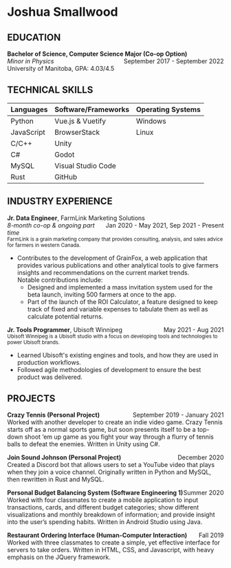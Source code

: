 # Joshua Smallwood

## EDUCATION
**Bachelor of Science, Computer Science Major (Co-op Option)**
<span style="float: right;">September 2017 - September 2022</span>  
*Minor in Physics*  
University of Manitoba, GPA: 4.03/4.5

## TECHNICAL SKILLS

| Languages  | Software/Frameworks | Operating Systems |
|:-----------|:--------------------|:------------------|
| Python     | Vue.js & Vuetify    | Windows           |
| JavaScript | BrowserStack        | Linux             |
| C/C++      | Unity               |                   |
| C#         | Godot               |                   |
| MySQL      | Visual Studio Code  |                   |
| Rust       | GitHub              |                   |

## INDUSTRY EXPERIENCE
**Jr. Data Engineer**, FarmLink Marketing Solutions
<span style="float: right;">Jan 2020 - May 2021, Sep 2021 - Present</span>  
*8-month co-op & ongoing part time*  
<small>FarmLink is a grain marketing company that provides consulting, analysis, and sales advice for farmers in western Canada.</small>
- Contributes to the development of GrainFox, a web application that provides various publications and other analytical tools to give farmers insights and recommendations on the current market trends.  
Notable contributions include:
  - Designed and implemented a mass invitation system used for the beta launch, inviting 500 farmers at once to the app.
  - Part of the launch of the ROI Calculator, a feature designed to keep track of fixed and variable expenses to tabulate them as well as calculate potential returns.

**Jr. Tools Programmer**, Ubisoft Winnipeg
<span style="float: right;">May 2021 - Aug 2021</span>  
<small>Ubisoft Winnipeg is a Ubisoft studio with a focus on developing tools and technologies to power Ubisoft brands.</small>
- Learned Ubisoft's existing engines and tools, and how they are used in production workflows.
- Followed agile methodologies of development to ensure the best product was delivered.

## PROJECTS
**Crazy Tennis (Personal Project)**	<span style="float: right;">September 2019 - January 2021</span>  
Worked with another developer to create an indie video game. Crazy Tennis starts off as a normal sports game, but soon presents itself to be a top-down shoot ‘em up game as you fight your way through a flurry of tennis balls to defeat the enemies. Written in Unity using C#.

**Join Sound Johnson (Personal Project)**	<span style="float: right;">December 2020</span>  
Created a Discord bot that allows users to set a YouTube video that plays when they join a voice channel. Originally written in Python and MySQL, then rewritten in Rust and MySQL.

**Personal Budget Balancing System (Software Engineering 1)**	<span style="float: right;">Summer 2020</span>  
Worked with four classmates to create a mobile application to input transactions, cards, and different budget categories; show different visualizations and monthly breakdown of information; and provide insight into the user’s spending habits. Written in Android Studio using Java.

**Restaurant Ordering Interface (Human-Computer Interaction)**	<span style="float: right;">Fall 2019</span>  
Worked with three classmates to create a simple, yet effective interface for servers to take orders. Written in HTML, CSS, and Javascript, with heavy emphasis on the JQuery framework.
